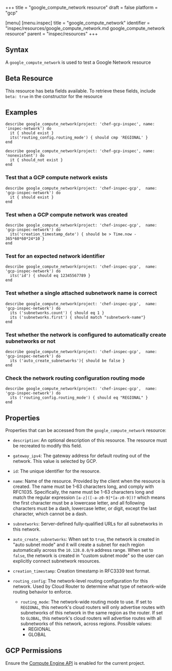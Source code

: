 +++
title = "google_compute_network resource"
draft = false
platform = "gcp"

[menu]
  [menu.inspec]
    title = "google_compute_network"
    identifier = "inspec/resources/google_compute_network.md google_compute_network resource"
    parent = "inspec/resources"
+++


## Syntax
A `google_compute_network` is used to test a Google Network resource


## Beta Resource
This resource has beta fields available. To retrieve these fields, include `beta: true` in the constructor for the resource

## Examples
```
describe google_compute_network(project: 'chef-gcp-inspec', name: 'inspec-network') do
  it { should exist }
  its('routing_config.routing_mode') { should cmp 'REGIONAL' }
end

describe google_compute_network(project: 'chef-gcp-inspec', name: 'nonexistent') do
  it { should_not exist }
end
```

### Test that a GCP compute network exists

    describe google_compute_network(project: 'chef-inspec-gcp',  name: 'gcp-inspec-network') do
      it { should exist }
    end

### Test when a GCP compute network was created

    describe google_compute_network(project: 'chef-inspec-gcp',  name: 'gcp-inspec-network') do
      its('creation_timestamp_date') { should be > Time.now - 365*60*60*24*10 }
    end    
    
### Test for an expected network identifier 

    describe google_compute_network(project: 'chef-inspec-gcp',  name: 'gcp-inspec-network') do
      its('id') { should eq 12345567789 }
    end    


### Test whether a single attached subnetwork name is correct 

    describe google_compute_network(project: 'chef-inspec-gcp',  name: 'gcp-inspec-network') do
      its ('subnetworks.count') { should eq 1 }
      its ('subnetworks.first') { should match "subnetwork-name"}
    end    
    
### Test whether the network is configured to automatically create subnetworks or not

    describe google_compute_network(project: 'chef-inspec-gcp',  name: 'gcp-inspec-network') do
      its ('auto_create_subnetworks'){ should be false }
    end    


### Check the network routing configuration routing mode 

    describe google_compute_network(project: 'chef-inspec-gcp',  name: 'gcp-inspec-network') do
      its ('routing_config.routing_mode') { should eq "REGIONAL" }
    end

## Properties
Properties that can be accessed from the `google_compute_network` resource:


  * `description`: An optional description of this resource. The resource must be recreated to modify this field.

  * `gateway_ipv4`: The gateway address for default routing out of the network. This value is selected by GCP.

  * `id`: The unique identifier for the resource.

  * `name`: Name of the resource. Provided by the client when the resource is created. The name must be 1-63 characters long, and comply with RFC1035. Specifically, the name must be 1-63 characters long and match the regular expression `[a-z]([-a-z0-9]*[a-z0-9])?` which means the first character must be a lowercase letter, and all following characters must be a dash, lowercase letter, or digit, except the last character, which cannot be a dash.

  * `subnetworks`: Server-defined fully-qualified URLs for all subnetworks in this network.

  * `auto_create_subnetworks`: When set to `true`, the network is created in "auto subnet mode" and it will create a subnet for each region automatically across the `10.128.0.0/9` address range.  When set to `false`, the network is created in "custom subnet mode" so the user can explicitly connect subnetwork resources.

  * `creation_timestamp`: Creation timestamp in RFC3339 text format.

  * `routing_config`: The network-level routing configuration for this network. Used by Cloud Router to determine what type of network-wide routing behavior to enforce.

    * `routing_mode`: The network-wide routing mode to use. If set to `REGIONAL`, this network's cloud routers will only advertise routes with subnetworks of this network in the same region as the router. If set to `GLOBAL`, this network's cloud routers will advertise routes with all subnetworks of this network, across regions.
    Possible values:
      * REGIONAL
      * GLOBAL


## GCP Permissions

Ensure the [Compute Engine API](https://console.cloud.google.com/apis/library/compute.googleapis.com/) is enabled for the current project.
